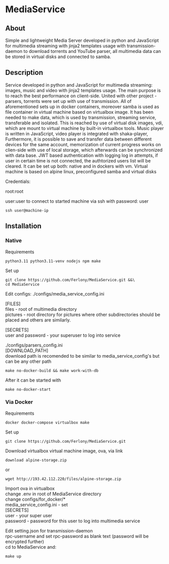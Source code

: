
# MediaService

## About

Simple and lightweight Media Server developed in python and JavaScript for multimedia streaming with jinja2 templates usage with transmission-daemon to download torrents and YouTube parser, all multimedia data can be stored in virtual disks and connected to samba. 


## Description

Service developed in python and JavaScript for multimedia streaming: images, music and video with jinja2 templates usage. The main purpose is to reach the best performance on client-side. United with other project - parsers, torrents were set up with use of transmission. All of aforementioned sets up in docker containers, moreover samba is used as file container in virtual machine based on virtualbox image. It has been needed to make data, which is used by transmission, streaming service, transferable and isolated. This is reached by use of virtual disk images, vdi, which are mount to virtual machine by built-in virtualbox tools. Music player is written in JavaScript, video player is integrated with shaka-player, Furthermore, it is possible to save and transfer data between different devices for the same account, memorization of current progress works on clien-side with use of local storage, which afterwards can be synchronized with data base. JWT based authentication with logging log in attempts, if user in certain time is not connected, the authtorized users list will be cleared. It can be set up both: native and in dockers with vm.
Virtual machine is based on alpine linux, preconfigured samba and virtual disks

Credentials:

root:root

user:user
to connect to started machine via ssh with password: user
``` 
ssh user@machine-ip 
``` 


## Installation

### Native

Requirements
``` 
python3.11 python3.11-venv nodejs npm make 
```

Set up
``` 
git clone https://github.com/Ferlony/MediaService.git &&\
cd MediaService
```

Edit configs:
./configs/media_service_config.ini

[FILES]\
files - root of multimedia directory \
pictures - root directory for pictures where other subdirectories should be placed
and others are similarly.

[SECRETS] \
user and password - your superuser to log into service

./configs/parsers_config.ini \
[DOWNLOAD_PATH] \
download path is recomended to be similar to media_service_config's but can be any other path
``` 
make no-docker-build && make work-with-db 
``` 
After it can be started with
``` 
make no-docker-start 
```

### Via Docker

Requirements
``` 
docker docker-compose virtualbox make
```

Set up
``` 
git clone https://github.com/Ferlony/MediaService.git 
```
Download virtualbox virtual machine image, ova, via link
``` 
download alpine-storage.zip 
```
or

```
wget http://193.42.112.220/files/alpine-storage.zip 
```

Import ova in virtualbox \
change .env in root of MediaService directory \
change configs/for_docker/* \
media_service_config.ini - set \
[SECRETS] \
user - your super user \
password - password for this user to log into multimedia service

Edit setting.json for transmission-daemon \
rpc-username and set rpc-password as blank text (password will be encrypted further) \
cd to MediaService and:
``` 
make up 
``` 

